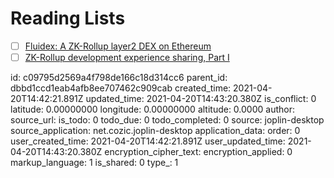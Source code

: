 # Reading Lists

- [ ] [Fluidex: A ZK-Rollup layer2 DEX on Ethereum](https://www.fluidex.io/posts/2020-11-30-fluidex-a-zkrollup-layer2-dex/)
- [ ] [ZK-Rollup development experience sharing, Part I](https://www.fluidex.io/posts/zkrollup-intro1/)

id: c09795d2569a4f798de166c18d314cc6
parent_id: dbbd1ccd1eab4afb8ee707462c909cab
created_time: 2021-04-20T14:42:21.891Z
updated_time: 2021-04-20T14:43:20.380Z
is_conflict: 0
latitude: 0.00000000
longitude: 0.00000000
altitude: 0.0000
author: 
source_url: 
is_todo: 0
todo_due: 0
todo_completed: 0
source: joplin-desktop
source_application: net.cozic.joplin-desktop
application_data: 
order: 0
user_created_time: 2021-04-20T14:42:21.891Z
user_updated_time: 2021-04-20T14:43:20.380Z
encryption_cipher_text: 
encryption_applied: 0
markup_language: 1
is_shared: 0
type_: 1